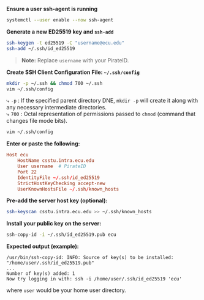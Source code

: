 **Ensure a user ssh-agent is running**
```bash
systemctl --user enable --now ssh-agent
```

**Generate a new ED25519 key and `ssh-add`**
```bash
ssh-keygen -t ed25519 -C "username@ecu.edu"
ssh-add ~/.ssh/id_ed25519
```
> **Note:** Replace `username` with your PirateID. 

**Create SSH Client Configuration File: `~/.ssh/config`**
```bash
mkdir -p ~/.ssh && chmod 700 ~/.ssh
vim ~/.ssh/config
```
⤷ `-p` : If the specified parent directory DNE, `mkdir -p` will create 
it along with any necessary intermediate directories.  
⤷ `700` : Octal representation of permissions passed to `chmod` (command that changes file mode bits).

```bash
vim ~/.ssh/config
```
**Enter or paste the following:**
```conf
Host ecu
    HostName csstu.intra.ecu.edu
    User username  # PirateID
    Port 22
    IdentityFile ~/.ssh/id_ed25519
    StrictHostKeyChecking accept-new
    UserKnownHostsFile ~/.ssh/known_hosts
```

**Pre-add the server host key (optional):**
```bash
ssh-keyscan csstu.intra.ecu.edu >> ~/.ssh/known_hosts
```
**Install your public key on the server:**
```bash
ssh-copy-id -i ~/.ssh/id_ed25519.pub ecu
```
**Expected output (example):**
```
/usr/bin/ssh-copy-id: INFO: Source of key(s) to be installed: "/home/user/.ssh/id_ed25519.pub"
...
Number of key(s) added: 1
Now try logging in with: ssh -i /home/user/.ssh/id_ed25519 'ecu'
```
where `user` would be your home user directory.

